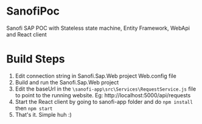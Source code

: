 # SanofiPoc
Sanofi SAP POC with Stateless state machine, Entity Framework, WebApi and React client

# Build Steps

1. Edit connection string in Sanofi.Sap.Web project Web.config file
2. Build and run the Sanofi.Sap.Web project
3. Edit the baseUrl in the `\sanofi-app\src\Services\RequestService.js` file to point to the running website. Eg: http://localhost:5000/api/requests
4. Start the React client by going to sanofi-app folder and do `npm install` then `npm start`
5. That's it. Simple huh :)